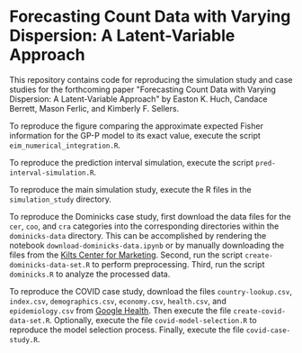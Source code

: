 # Forecasting Count Data with Varying Dispersion: A Latent-Variable Approach

This repository contains code for reproducing the simulation study and case studies for the forthcoming paper "Forecasting Count Data with Varying Dispersion: A Latent-Variable Approach" by Easton K. Huch, Candace Berrett, Mason Ferlic, and Kimberly F. Sellers.

To reproduce the figure comparing the approximate expected Fisher information for the GP-P model to its exact value, execute the script `eim_numerical_integration.R`.

To reproduce the prediction interval simulation, execute the script `pred-interval-simulation.R`.

To reproduce the main simulation study, execute the R files in the `simulation_study` directory.

To reproduce the Dominicks case study, first download the data files for the `cer`, `coo`, and `cra` categories into the corresponding directories within the `dominicks-data` directory.
This can be accomplished by rendering the notebook `download-dominicks-data.ipynb` or by manually downloading the files from the [Kilts Center for Marketing](https://www.chicagobooth.edu/research/kilts/research-data/dominicks).
Second, run the script `create-dominicks-data-set.R` to perform preprocessing.
Third, run the script `dominicks.R` to analyze the processed data.

To reproduce the COVID case study, download the files `country-lookup.csv`, `index.csv`, `demographics.csv`, `economy.csv`, `health.csv`, and `epidemiology.csv` from [Google Health](https://health.google.com/covid-19/open-data/raw-data).
Then execute the file `create-covid-data-set.R`.
Optionally, execute the file `covid-model-selection.R` to reproduce the model selection process.
Finally, execute the file `covid-case-study.R`.